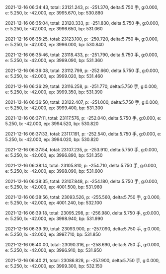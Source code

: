 2021-12-16 06:34:43, total: 23121.243, p: -251.370, delta:5.750 手, g:0.000, e: 5.250, b: -42.000, ep: 3995.670, bp: 530.880

2021-12-16 06:35:04, total: 23120.333, p: -251.830, delta:5.750 手, g:0.000, e: 5.250, b: -42.000, ep: 3996.650, bp: 531.060

2021-12-16 06:35:25, total: 23123.100, p: -250.720, delta:5.750 手, g:0.000, e: 5.250, b: -42.000, ep: 3996.000, bp: 530.840

2021-12-16 06:35:46, total: 23118.433, p: -251.790, delta:5.750 手, g:0.000, e: 5.250, b: -42.000, ep: 3999.090, bp: 531.360

2021-12-16 06:36:08, total: 23112.799, p: -252.660, delta:5.750 手, g:0.000, e: 5.250, b: -42.000, ep: 3999.020, bp: 531.460

2021-12-16 06:36:29, total: 23116.258, p: -251.770, delta:5.750 手, g:0.000, e: 5.250, b: -42.000, ep: 3999.350, bp: 531.390

2021-12-16 06:36:50, total: 23122.407, p: -251.000, delta:5.750 手, g:0.000, e: 5.250, b: -42.000, ep: 3999.400, bp: 531.300

2021-12-16 06:37:11, total: 23117.576, p: -252.040, delta:5.750 手, g:0.000, e: 5.250, b: -42.000, ep: 3994.520, bp: 530.820

2021-12-16 06:37:33, total: 23117.191, p: -252.540, delta:5.750 手, g:0.000, e: 5.250, b: -42.000, ep: 3994.020, bp: 530.820

2021-12-16 06:37:54, total: 23107.235, p: -253.910, delta:5.750 手, g:0.000, e: 5.250, b: -42.000, ep: 3996.890, bp: 531.350

2021-12-16 06:38:14, total: 23105.810, p: -254.710, delta:5.750 手, g:0.000, e: 5.250, b: -42.000, ep: 3998.090, bp: 531.600

2021-12-16 06:38:35, total: 23107.848, p: -254.180, delta:5.750 手, g:0.000, e: 5.250, b: -42.000, ep: 4001.500, bp: 531.960

2021-12-16 06:38:56, total: 23093.526, p: -255.560, delta:5.750 手, g:0.000, e: 5.250, b: -42.000, ep: 4001.240, bp: 532.100

2021-12-16 06:39:18, total: 23095.298, p: -256.980, delta:5.750 手, g:0.000, e: 5.250, b: -42.000, ep: 3998.940, bp: 531.990

2021-12-16 06:39:39, total: 23093.900, p: -257.090, delta:5.750 手, g:0.000, e: 5.250, b: -42.000, ep: 3997.710, bp: 531.850

2021-12-16 06:40:00, total: 23090.316, p: -258.690, delta:5.750 手, g:0.000, e: 5.250, b: -42.000, ep: 3996.910, bp: 531.950

2021-12-16 06:40:21, total: 23086.828, p: -257.900, delta:5.750 手, g:0.000, e: 5.250, b: -42.000, ep: 3999.300, bp: 532.150